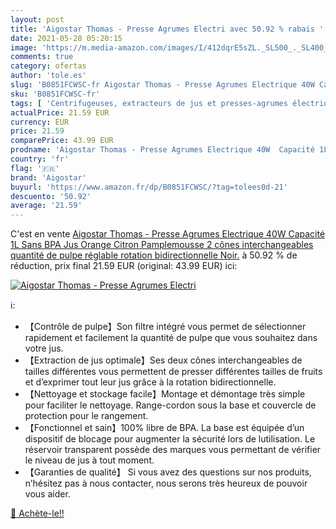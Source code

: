 ```yaml
---
layout: post
title: 'Aigostar Thomas - Presse Agrumes Electri avec 50.92 % rabais '
date: 2021-05-28 05:20:15
image: 'https://m.media-amazon.com/images/I/412dqrE5sZL._SL500_._SL400_.jpg'
comments: true
category: ofertas
author: 'tole.es'
slug: 'B0851FCWSC-fr Aigostar Thomas - Presse Agrumes Electrique 40W Capacité...'
sku: 'B0851FCWSC-fr'
tags: [ 'Centrifugeuses, extracteurs de jus et presses-agrumes électriques','Cuisine et Maison','Petit électroménager','Presse-agrumes électriques','aigostar', ]
actualPrice: 21.59 EUR
currency: EUR
price: 21.59
comparePrice: 43.99 EUR
prodname: 'Aigostar Thomas - Presse Agrumes Electrique 40W  Capacité 1L  Sans BPA  Jus Orange Citron Pamplemousse  2 cônes interchangeables  quantité de pulpe réglable  rotation bidirectionnelle  Noir.'
country: 'fr'
flag: '🇫🇷'
brand: 'Aigostar'
buyurl: 'https://www.amazon.fr/dp/B0851FCWSC/?tag=tolees0d-21'
descuento: '50.92'
average: '21.59'
---
```


C'est en vente [Aigostar Thomas - Presse Agrumes Electrique 40W  Capacité 1L  Sans BPA  Jus Orange Citron Pamplemousse  2 cônes interchangeables  quantité de pulpe réglable  rotation bidirectionnelle  Noir.](https://www.amazon.fr/dp/B0851FCWSC/?tag=tolees0d-21)  à  50.92 % de réduction, prix final  21.59 EUR (original: 43.99 EUR) ici:

[![Aigostar Thomas - Presse Agrumes Electri](https://m.media-amazon.com/images/I/412dqrE5sZL._SL500_._SL400_.jpg)](https://www.amazon.fr/dp/B0851FCWSC/?tag=tolees0d-21)

ℹ️:

- 【Contrôle de pulpe】Son filtre intégré vous permet de sélectionner rapidement et facilement la quantité de pulpe que vous souhaitez dans votre jus.
- 【Extraction de jus optimale】Ses deux cônes interchangeables de tailles différentes vous permettent de presser différentes tailles de fruits et d’exprimer tout leur jus grâce à la rotation bidirectionnelle.
- 【Nettoyage et stockage facile】Montage et démontage très simple pour faciliter le nettoyage. Range-cordon sous la base et couvercle de protection pour le rangement.
- 【Fonctionnel et sain】100% libre de BPA. La base est équipée d’un dispositif de blocage pour augmenter la sécurité lors de lutilisation. Le réservoir transparent possède des marques vous permettant de vérifier le niveau de jus à tout moment.
- 【Garanties de qualité】 Si vous avez des questions sur nos produits, n’hésitez pas à nous contacter, nous serons très heureux de pouvoir vous aider.

[🛒 Achète-le!!](https://www.amazon.fr/dp/B0851FCWSC/?tag=tolees0d-21)
